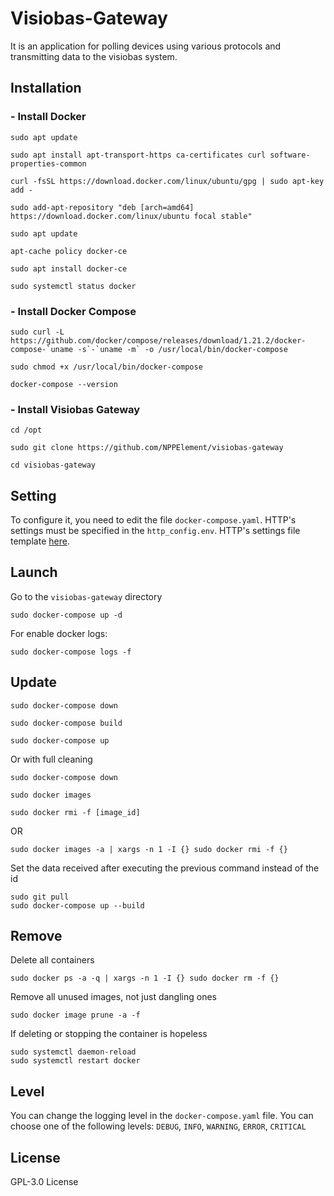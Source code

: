 # Visiobas-Gateway

It is an application for polling devices using various protocols and transmitting data to the visiobas system.

## Installation
### - Install Docker
```
sudo apt update
```

```
sudo apt install apt-transport-https ca-certificates curl software-properties-common
```

```
curl -fsSL https://download.docker.com/linux/ubuntu/gpg | sudo apt-key add -
```

```
sudo add-apt-repository "deb [arch=amd64] https://download.docker.com/linux/ubuntu focal stable"
```

```
sudo apt update
```

```
apt-cache policy docker-ce
```

```
sudo apt install docker-ce
```

```
sudo systemctl status docker
```

### - Install Docker Compose
```
sudo curl -L https://github.com/docker/compose/releases/download/1.21.2/docker-compose-`uname -s`-`uname -m` -o /usr/local/bin/docker-compose
```

```
sudo chmod +x /usr/local/bin/docker-compose
```
```
docker-compose --version
```

### - Install Visiobas Gateway
```
cd /opt
```
```
sudo git clone https://github.com/NPPElement/visiobas-gateway
```
```
cd visiobas-gateway
```

## Setting
To configure it, you need to edit the file `docker-compose.yaml`.
HTTP's settings must be specified in the `http_config.env`.
HTTP's settings file template [here](https://github.com/NPPElement/visiobas-gateway/blob/develop/http_config.env.template).


## Launch
Go to the `visiobas-gateway` directory
```
sudo docker-compose up -d
```
For enable docker logs:
```
sudo docker-compose logs -f
```

## Update
```
sudo docker-compose down
```
```
sudo docker-compose build
```
```
sudo docker-compose up
```

Or with full cleaning
```
sudo docker-compose down 
```
```
sudo docker images
```
```
sudo docker rmi -f [image_id]
```
OR
```
sudo docker images -a | xargs -n 1 -I {} sudo docker rmi -f {}
```

Set the data received after executing the previous command instead of the id
```
sudo git pull
sudo docker-compose up --build
```

## Remove
Delete all containers
```
sudo docker ps -a -q | xargs -n 1 -I {} sudo docker rm -f {}
```
Remove all unused images, not just dangling ones
```
sudo docker image prune -a -f
```
If deleting or stopping the container is hopeless
```
sudo systemctl daemon-reload
sudo systemctl restart docker
```

## Level
You can change the logging level in the `docker-compose.yaml` file.
You can choose one of the following levels: `DEBUG`, `INFO`, `WARNING`, `ERROR`, `CRITICAL`

## License
GPL-3.0 License
